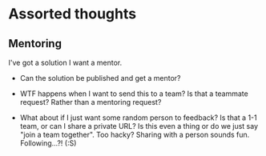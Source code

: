 # Assorted thoughts

## Mentoring

I've got a solution I want a mentor.

- Can the solution be published and get a mentor?

- WTF happens when I want to send this to a team? Is that a teammate request? Rather than a mentoring request?
- What about if I just want some random person to feedback? Is that a 1-1 team, or can I share a private URL? Is this even a thing or do we just say "join a team together". Too hacky? Sharing with a person sounds fun. Following...?! (:S)

